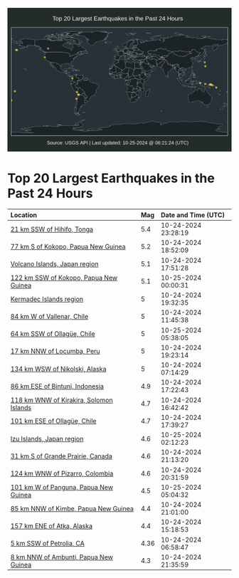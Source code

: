 ![Map](./map.png)

# Top 20 Largest Earthquakes in the Past 24 Hours

| Location | Mag | Date and Time (UTC) |
|:---|:---|:---|
| [21 km SSW of Hihifo, Tonga](https://earthquake.usgs.gov/earthquakes/eventpage/us7000nn19) | 5.4 | 10-24-2024 23:28:19 |
| [77 km S of Kokopo, Papua New Guinea](https://earthquake.usgs.gov/earthquakes/eventpage/us7000nmz2) | 5.2 | 10-24-2024 18:52:09 |
| [Volcano Islands, Japan region](https://earthquake.usgs.gov/earthquakes/eventpage/us7000nmyu) | 5.1 | 10-24-2024 17:51:28 |
| [122 km SSW of Kokopo, Papua New Guinea](https://earthquake.usgs.gov/earthquakes/eventpage/us7000nn1g) | 5.1 | 10-25-2024 00:00:31 |
| [Kermadec Islands region](https://earthquake.usgs.gov/earthquakes/eventpage/us7000nmzf) | 5 | 10-24-2024 19:32:35 |
| [84 km W of Vallenar, Chile](https://earthquake.usgs.gov/earthquakes/eventpage/us7000nmum) | 5 | 10-24-2024 11:45:38 |
| [64 km SSW of Ollagüe, Chile](https://earthquake.usgs.gov/earthquakes/eventpage/us7000nn2i) | 5 | 10-25-2024 05:38:05 |
| [17 km NNW of Locumba, Peru](https://earthquake.usgs.gov/earthquakes/eventpage/us7000nmzd) | 5 | 10-24-2024 19:23:14 |
| [134 km WSW of Nikolski, Alaska](https://earthquake.usgs.gov/earthquakes/eventpage/us7000nmtw) | 5 | 10-24-2024 07:14:29 |
| [86 km ESE of Bintuni, Indonesia](https://earthquake.usgs.gov/earthquakes/eventpage/us7000nmyq) | 4.9 | 10-24-2024 17:22:43 |
| [118 km WNW of Kirakira, Solomon Islands](https://earthquake.usgs.gov/earthquakes/eventpage/us7000nmym) | 4.7 | 10-24-2024 16:42:42 |
| [101 km ESE of Ollagüe, Chile](https://earthquake.usgs.gov/earthquakes/eventpage/us7000nmyt) | 4.7 | 10-24-2024 17:39:27 |
| [Izu Islands, Japan region](https://earthquake.usgs.gov/earthquakes/eventpage/us7000nn1v) | 4.6 | 10-25-2024 02:12:23 |
| [31 km S of Grande Prairie, Canada](https://earthquake.usgs.gov/earthquakes/eventpage/us7000nn0c) | 4.6 | 10-24-2024 21:13:20 |
| [124 km WNW of Pizarro, Colombia](https://earthquake.usgs.gov/earthquakes/eventpage/us7000nmzv) | 4.6 | 10-24-2024 20:31:59 |
| [101 km W of Panguna, Papua New Guinea](https://earthquake.usgs.gov/earthquakes/eventpage/us7000nn2f) | 4.5 | 10-25-2024 05:04:32 |
| [85 km NNW of Kimbe, Papua New Guinea](https://earthquake.usgs.gov/earthquakes/eventpage/us7000nn08) | 4.4 | 10-24-2024 21:01:00 |
| [157 km ENE of Atka, Alaska](https://earthquake.usgs.gov/earthquakes/eventpage/us7000nmya) | 4.4 | 10-24-2024 15:18:53 |
| [5 km SSW of Petrolia, CA](https://earthquake.usgs.gov/earthquakes/eventpage/nc75077996) | 4.36 | 10-24-2024 06:58:47 |
| [8 km NNW of Ambunti, Papua New Guinea](https://earthquake.usgs.gov/earthquakes/eventpage/us7000nn0r) | 4.3 | 10-24-2024 21:35:59 |
